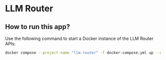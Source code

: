 # LLM Router

## How to run this app?

Use the following command to start a Docker instance of the LLM Router APIs:

```sh
docker compose --project-name "llm-router" -f docker-compose.yml up --detach --build
```
